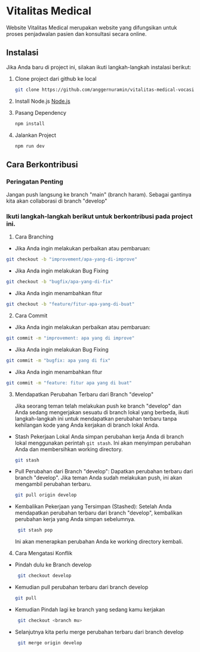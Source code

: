 # Vitalitas Medical
  Website Vitalitas Medical merupakan website yang difungsikan untuk proses penjadwalan pasien dan konsultasi secara online. 

## Instalasi
Jika Anda baru di project ini, silakan ikuti langkah-langkah instalasi berikut:
1. Clone project dari github ke local
    ```bash
    git clone https://github.com/anggernuramin/vitalitas-medical-vocasia-fe4.git
    ```

2. Install Node.js 
    [Node.js](https://nodejs.org/en/download)

3. Pasang Dependency
    ```bash
    npm install
    ```
4. Jalankan Project
    ```bash
    npm run dev
    ```

## Cara Berkontribusi
### Peringatan Penting
Jangan push langsung ke branch "main" (branch haram). 
Sebagai gantinya kita akan collaborasi di branch "develop"

### Ikuti langkah-langkah berikut untuk berkontribusi pada project ini.

1. Cara Branching
- Jika Anda ingin melakukan perbaikan atau pembaruan:
```bash
git checkout -b "improvement/apa-yang-di-improve"
```
- Jika Anda ingin melakukan Bug Fixing
```bash
git checkout -b "bugfix/apa-yang-di-fix"
```
- Jika Anda ingin menambahkan fitur
```bash
git checkout -b "feature/fitur-apa-yang-di-buat"
```
2. Cara Commit
- Jika Anda ingin melakukan perbaikan atau pembaruan:
```bash
git commit -m "improvement: apa yang di improve"
```
- Jika Anda ingin melakukan Bug Fixing
```bash
git commit -m "bugfix: apa yang di fix"
```
- Jika Anda ingin menambahkan fitur
```bash
git commit -m "feature: fitur apa yang di buat"
```
3. Mendapatkan Perubahan Terbaru dari Branch "develop"

   Jika seorang teman telah melakukan push ke branch "develop" dan Anda sedang mengerjakan sesuatu di branch lokal yang berbeda, 
   ikuti langkah-langkah ini untuk mendapatkan perubahan terbaru tanpa kehilangan kode yang Anda kerjakan di branch lokal Anda.

- Stash Pekerjaan Lokal Anda
  simpan perubahan kerja Anda di branch lokal menggunakan perintah `git stash`.
  Ini akan menyimpan perubahan Anda dan membersihkan working directory.
   ```bash
   git stash
   ```
- Pull Perubahan dari Branch "develop":
  Dapatkan perubahan terbaru dari branch "develop".
  Jika teman Anda sudah melakukan push, ini akan mengambil perubahan terbaru.
   ```bash
   git pull origin develop
   ```
- Kembalikan Pekerjaan yang Tersimpan (Stashed):
  Setelah Anda mendapatkan perubahan terbaru dari branch "develop",
  kembalikan perubahan kerja yang Anda simpan sebelumnya.
  ```bash
   git stash pop
  ```
  Ini akan menerapkan perubahan Anda ke working directory kembali.

4. Cara Mengatasi Konflik
- Pindah dulu ke Branch develop
  ```bash
   git checkout develop
  ```
- Kemudian pull perubahan terbaru dari branch develop
   ```bash
   git pull
  ```
- Kemudian Pindah lagi ke branch yang sedang kamu kerjakan
  ```bash
   git checkout <branch mu>
  ```
- Selanjutnya kita perlu merge perubahan terbaru dari branch develop
  ```bash
   git merge origin develop
  ```


